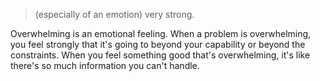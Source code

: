 > (especially of an emotion) very strong.

Overwhelming is an emotional feeling. When a problem is overwhelming, you feel strongly that it's going to beyond your capability or beyond the constraints.
When you feel something good that's overwhelming, it's like there's so much information you can't handle.
